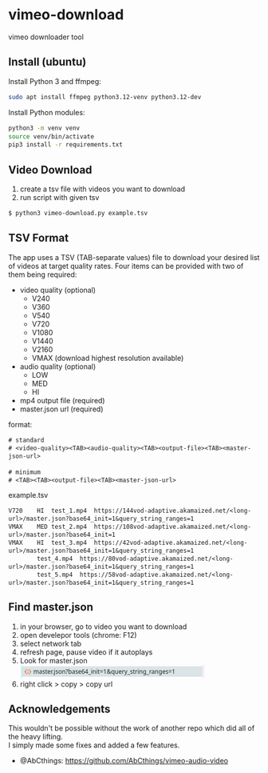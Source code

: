 # vimeo-download
vimeo downloader tool

## Install (ubuntu)

Install Python 3 and ffmpeg:  
```bash
sudo apt install ffmpeg python3.12-venv python3.12-dev
```

Install Python modules:  
```bash
python3 -m venv venv
source venv/bin/activate
pip3 install -r requirements.txt
```

## Video Download

1. create a tsv file with videos you want to download
2. run script with given tsv

```sh
$ python3 vimeo-download.py example.tsv
```

## TSV Format
The app uses a TSV (TAB-separate values) file to download your desired list of videos at target quality rates. Four items can be provided with two of them being required:
- video quality (optional)
  - V240
  - V360
  - V540
  - V720
  - V1080
  - V1440
  - V2160
  - VMAX (download highest resolution available)
- audio quality (optional)
  - LOW
  - MED
  - HI
- mp4 output file (required)
- master.json url (required)

format:
```
# standard
# <video-quality><TAB><audio-quality><TAB><output-file><TAB><master-json-url>

# minimum
# <TAB><TAB><output-file><TAB><master-json-url>
```
example.tsv
```
V720	HI	test_1.mp4	https://144vod-adaptive.akamaized.net/<long-url>/master.json?base64_init=1&query_string_ranges=1
VMAX	MED	test_2.mp4	https://108vod-adaptive.akamaized.net/<long-url>/master.json?base64_init=1
VMAX	HI	test_3.mp4	https://42vod-adaptive.akamaized.net/<long-url>/master.json?base64_init=1&query_string_ranges=1
		test_4.mp4	https://80vod-adaptive.akamaized.net/<long-url>/master.json?base64_init=1&query_string_ranges=1
		test_5.mp4	https://58vod-adaptive.akamaized.net/<long-url>/master.json?base64_init=1&query_string_ranges=1
```

## Find master.json
1. in your browser, go to video you want to download
2. open develepor tools (chrome: F12)
3. select network tab
4. refresh page, pause video if it autoplays
5. Look for master.json ![network_master_json](doc/network_master_json.png)
6. right click > copy > copy url

## Acknowledgements
This wouldn't be possible without the work of another repo which did all of the heavy lifting.  
I simply made some fixes and added a few features.

- @AbCthings: https://github.com/AbCthings/vimeo-audio-video